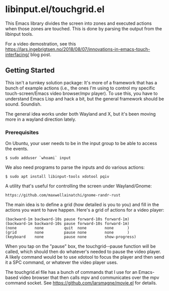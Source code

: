 # libinput.el/touchgrid.el

This Emacs library divides the screen into zones and executed actions
when those zones are touched.  This is done by parsing the output from
the libinput tools.

For a video demostration, see this
https://lars.ingebrigtsen.no/2018/08/07/innovations-in-emacs-touch-interfacing/
blog post.

## Getting Started

This isn't a turnkey solution package: It's more of a framework that
has a bunch of example actions (i.e., the ones I'm using to control my
specific touch-screen/Emacs video browser/mpv player).  To use this,
you have to understand Emacs Lisp and hack a bit, but the general
framework should be sound.  Soundish.

The general idea works under both Wayland and X, but it's been moving
more in a wayland direction lately.

### Prerequisites

On Ubuntu, your user needs to be in the input group to be able to
access the events.  

```
$ sudo adduser `whoami` input
```

We also need programs to parse the inputs and do various actions:

```
$ sudo apt install libinput-tools xdotool pqiv
```

A utility that's useful for controlling the screen under Wayland/Gnome:

```
https://github.com/maxwellainatchi/gnome-randr-rust
```

The main idea is to define a grid (how detailed is you to you) and
fill in the actions you want to have happen.  Here's a grid of actions
for a video player:


```
(backward-1m backward-10s pause forward-10s forward-1m)
(backward-1m backward-10s pause forward-10s forward-1m)
(none        none         quit  none        none      ) 
(grid        none         pause none        none      )
(keyboard    none         pause none        show-progress)
```

When you tap on the "pause" box, the touchgrid--pause function will be
called, which should then do whatever's needed to pause the video
player.  A likely command would be to use xdotool to focus the player
and then send it a SPC command, or whatever the video player uses.

The touchgrid.el file has a bunch of commands that I use for an
Emacs-based video browser that then calls mpv and communicates over
the mpv command socket.  See https://github.com/larsmagne/movie.el for
details.

